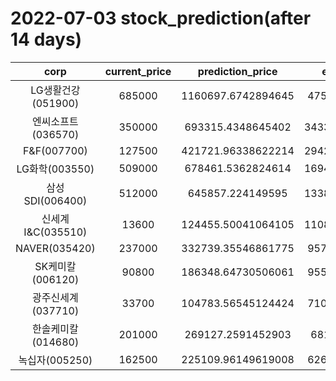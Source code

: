 # 2022-07-03 stock_prediction(after 14 days)

|   corp   |   current_price   |   prediction_price   |   expected_profit   |
|:--------:|:-----------------:|:--------------------:|:-------------------:|
|LG생활건강(051900)|685000|1160697.6742894645|475697.6742894645|
|엔씨소프트(036570)|350000|693315.4348645402|343315.43486454024|
|F&F(007700)|127500|421721.96338622214|294221.96338622214|
|LG화학(003550)|509000|678461.5362824614|169461.53628246137|
|삼성SDI(006400)|512000|645857.224149595|133857.22414959501|
|신세계 I&C(035510)|13600|124455.50041064105|110855.50041064105|
|NAVER(035420)|237000|332739.35546861775|95739.35546861775|
|SK케미칼(006120)|90800|186348.64730506061|95548.64730506061|
|광주신세계(037710)|33700|104783.56545124424|71083.56545124424|
|한솔케미칼(014680)|201000|269127.2591452903|68127.2591452903|
|녹십자(005250)|162500|225109.96149619008|62609.96149619008|
